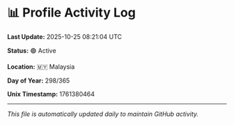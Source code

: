 # 📊 Profile Activity Log

**Last Update:** 2025-10-25 08:21:04 UTC

**Status:** 🟢 Active

**Location:** 🇲🇾 Malaysia

**Day of Year:** 298/365

**Unix Timestamp:** 1761380464

---

*This file is automatically updated daily to maintain GitHub activity.*

